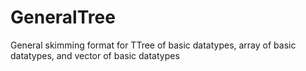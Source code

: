 # GeneralTree
General skimming format for TTree of basic datatypes, array of basic datatypes, and vector of basic datatypes
